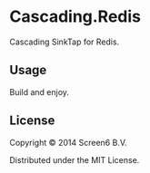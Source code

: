# Cascading.Redis

Cascading SinkTap for Redis.

## Usage

Build and enjoy.

## License

Copyright © 2014 Screen6 B.V.

Distributed under the MIT License.
